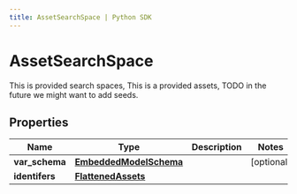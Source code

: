 ```yaml
---
title: AssetSearchSpace | Python SDK
---
```


# AssetSearchSpace

This is provided search spaces, This is a provided assets, TODO in the future we might want to add seeds.

## Properties

Name | Type | Description | Notes
------------ | ------------- | ------------- | -------------
**var_schema** | [**EmbeddedModelSchema**](EmbeddedModelSchema) |  | [optional] 
**identifers** | [**FlattenedAssets**](FlattenedAssets) |  | 


